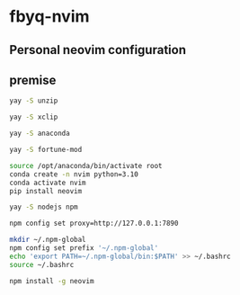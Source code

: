 # fbyq-nvim

## Personal neovim configuration

## premise
```bash
yay -S unzip

yay -S xclip 

yay -S anaconda

yay -S fortune-mod

source /opt/anaconda/bin/activate root
conda create -n nvim python=3.10
conda activate nvim
pip install neovim

yay -S nodejs npm

npm config set proxy=http://127.0.0.1:7890

mkdir ~/.npm-global
npm config set prefix '~/.npm-global'
echo 'export PATH=~/.npm-global/bin:$PATH' >> ~/.bashrc
source ~/.bashrc

npm install -g neovim

```

